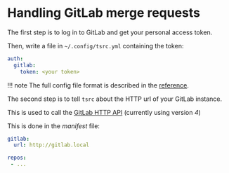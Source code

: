 # Handling GitLab merge requests

The first step is to log in to GitLab and get your personal access token.

Then, write a file in `~/.config/tsrc.yml` containing the token:

```yaml
auth:
  gitlab:
    token: <your token>
```

!!! note
    The full config file format is described in the [reference](../ref/formats.md).

The second step is to tell `tsrc` about the HTTP url of your GitLab instance.

This is used to call the [GitLab HTTP API](https://docs.gitlab.com/ce/api/) (currently using version *4*)

This is done in the *manifest* file:

```yaml
gitlab:
  url: http://gitlab.local

repos:
 - ...
```

